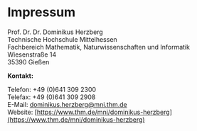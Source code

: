 # Impressum

Prof. Dr. Dr. Dominikus Herzberg<br>
Technische Hochschule Mittelhessen<br>
Fachbereich Mathematik, Naturwissenschaften und Informatik<br>
Wiesenstraße 14<br>
35390 Gießen

**Kontakt:**

Telefon: +49 (0)641 309 2300<br>
Telefax: +49 (0)641 309 2908<br>
E-Mail: dominikus.herzberg@mni.thm.de<br>
Website: [https://www.thm.de/mni/dominikus-herzberg](https://www.thm.de/mni/dominikus-herzberg)

